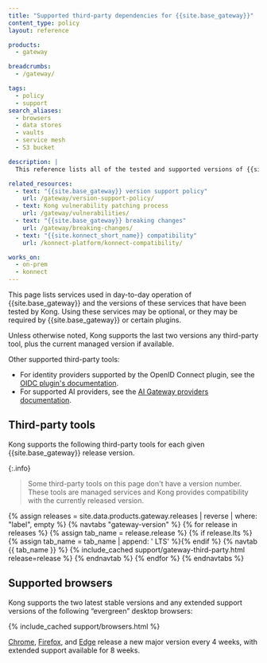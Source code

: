 ```yaml
---
title: "Supported third-party dependencies for {{site.base_gateway}}"
content_type: policy
layout: reference

products:
  - gateway

breadcrumbs:
  - /gateway/

tags:
  - policy
  - support
search_aliases:
  - browsers
  - data stores
  - vaults
  - service mesh
  - S3 bucket

description: |
  This reference lists all of the tested and supported versions of {{site.base_gateway}}'s third-party dependencies.

related_resources:
  - text: "{{site.base_gateway}} version support policy"
    url: /gateway/version-support-policy/
  - text: Kong vulnerability patching process
    url: /gateway/vulnerabilities/
  - text: "{{site.base_gateway}} breaking changes"
    url: /gateway/breaking-changes/
  - text: "{{site.konnect_short_name}} compatibility"
    url: /konnect-platform/konnect-compatibility/

works_on:
  - on-prem
  - konnect
---
```


This page lists services used in day-to-day operation of {{site.base_gateway}} and the versions of these services that have been tested by Kong.
Using these services may be optional, or they may be required by {{site.base_gateway}} or certain plugins.

Unless otherwise noted, Kong supports the last two versions any third-party tool, plus the current managed version if available.

Other supported third-party tools:
* For identity providers supported by the OpenID Connect plugin, see the [OIDC plugin's documentation](/plugins/openid-connect/#supported-identity-providers).
* For supported AI providers, see the [AI Gateway providers documentation](/ai-gateway/ai-providers/).

## Third-party tools

Kong supports the following third-party tools for each given {{site.base_gateway}} release version.

{:.info}
> Some third-party tools on this page don't have a version number. 
These tools are managed services and Kong provides compatibility with the currently released version.

{% assign releases = site.data.products.gateway.releases | reverse | where: "label", empty %}
{% navtabs "gateway-version" %}
{% for release in releases %}
{% assign tab_name = release.release %}
{% if release.lts %}{% assign tab_name = tab_name | append: ' LTS' %}{% endif %}
{% navtab {{ tab_name }} %}
  {% include_cached support/gateway-third-party.html release=release %}
{% endnavtab %}
{% endfor %}
{% endnavtabs %}

## Supported browsers

Kong supports the two latest stable versions and any extended support versions of the following “evergreen” desktop browsers:

{% include_cached support/browsers.html %}

[Chrome](https://www.chromium.org/chrome-release-channels/), 
[Firefox](https://support.mozilla.org/en-US/kb/switch-to-firefox-extended-support-release-esr), and 
[Edge](https://blogs.windows.com/msedgedev/2021/07/15/opt-in-extended-stable-release-cycle/) release a new major version every 4 weeks, 
with extended support available for 8 weeks.